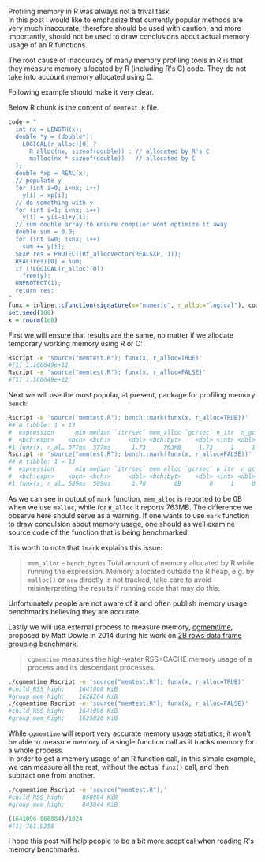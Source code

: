 Profiling memory in R was always not a trival task.  
In this post I would like to emphasize that currently popular methods are very much inaccurate, therefore should be used with caution, and more importantly, should not be used to draw conclusions about actual memory usage of an R functions.  

The root cause of inaccuracy of many memory profiling tools in R is that they measure memory allocated by R (including R's C) code. They do not take into account memory allocated using C.  

Following example should make it very clear.  

Below R chunk is the content of `memtest.R` file.
```r
code = "
  int nx = LENGTH(x);
  double *y = (double*)(
    LOGICAL(r_alloc)[0] ?
      R_alloc(nx, sizeof(double)) : // allocated by R's C
      malloc(nx * sizeof(double))   // allocated by C
  );
  double *xp = REAL(x);
  // populate y
  for (int i=0; i<nx; i++)
    y[i] = xp[i];
  // do something with y
  for (int i=1; i<nx; i++)
    y[i] = y[i-1]+y[i];
  // sum double array to ensure compiler wont optimize it away
  double sum = 0.0;
  for (int i=0; i<nx; i++)
    sum += y[i];
  SEXP res = PROTECT(Rf_allocVector(REALSXP, 1));
  REAL(res)[0] = sum;
  if (!LOGICAL(r_alloc)[0])
    free(y);
  UNPROTECT(1);
  return res;
"
funx = inline::cfunction(signature(x="numeric", r_alloc="logical"), code, language="C")
set.seed(108)
x = rnorm(1e8)
```

First we will ensure that results are the same, no matter if we allocate temporary working memory using R or C:

```sh
Rscript -e 'source("memtest.R"); funx(x, r_alloc=TRUE)'
#[1] 1.160649e+12
Rscript -e 'source("memtest.R"); funx(x, r_alloc=FALSE)'
#[1] 1.160649e+12
```

Next we will use the most popular, at present, package for profiling memory `bench`:

```sh
Rscript -e 'source("memtest.R"); bench::mark(funx(x, r_alloc=TRUE))'
## A tibble: 1 × 13
#  expression      min median `itr/sec` mem_alloc `gc/sec` n_itr  n_gc total_time
#  <bch:expr>    <bch> <bch:>     <dbl> <bch:byt>    <dbl> <int> <dbl>   <bch:tm>
#1 funx(x, r_al… 577ms  577ms      1.73     763MB     1.73     1     1      577ms
Rscript -e 'source("memtest.R"); bench::mark(funx(x, r_alloc=FALSE))'
## A tibble: 1 × 13
#  expression      min median `itr/sec` mem_alloc `gc/sec` n_itr  n_gc total_time
#  <bch:expr>    <bch> <bch:>     <dbl> <bch:byt>    <dbl> <int> <dbl>   <bch:tm>
#1 funx(x, r_al… 589ms  589ms      1.70        0B        0     1     0      589ms
```

As we can see in output of `mark` function, `mem_alloc` is reported to be 0B when we use `malloc`, while for `R_alloc` it reports 763MB. The difference we observe here should serve as a warning. If one wants to use `mark` function to draw conculsion about memory usage, one should as well examine source code of the function that is being benchmarked.

It is worth to note that `?mark` explains this issue:

> `mem_alloc` - `bench_bytes` Total amount of memory allocated by R while running the expression. Memory allocated outside the R heap, e.g. by `malloc()` or `new` directly is not tracked, take care to avoid misinterpreting the results if running code that may do this.

Unfortunately people are not aware of it and often publish memory usage benchmarks believing they are accurate.

Lastly we will use external process to measure memory, [cgmemtime](https://github.com/gsauthof), proposed by Matt Dowle in 2014 during his work on [2B rows data.frame grouping benchmark](https://github.com/Rdatatable/data.table/wiki/Benchmarks-:-Grouping).

> `cgmemtime` measures the high-water RSS+CACHE memory usage of a process and its descendant processes.

```sh
./cgmemtime Rscript -e 'source("memtest.R"); funx(x, r_alloc=TRUE)'
#child_RSS_high:    1641808 KiB
#group_mem_high:    1626264 KiB
./cgmemtime Rscript -e 'source("memtest.R"); funx(x, r_alloc=FALSE)'
#child_RSS_high:    1641096 KiB
#group_mem_high:    1625820 KiB
```

While `cgmemtime` will report very accurate memory usage statistics, it won't be able to measure memory of a single function call as it tracks memory for a whole process.  
In order to get a memory usage of an R function call, in this simple example, we can measure all the rest, without the actual `funx()` call, and then subtract one from another.

```sh
./cgmemtime Rscript -e 'source("memtest.R");'
#child_RSS_high:     860884 KiB
#group_mem_high:     843844 KiB
```

```r
(1641096-860884)/1024
#[1] 761.9258
```

I hope this post will help people to be a bit more sceptical when reading R's memory benchmarks.
